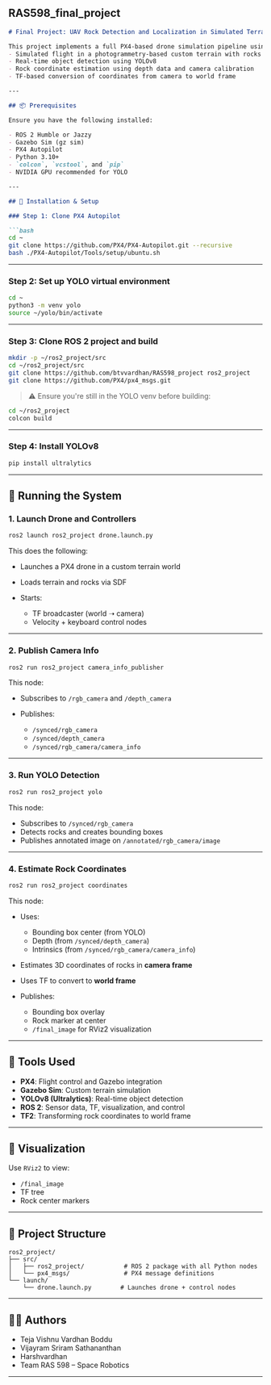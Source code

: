 RAS598_final_project
---

````markdown
# Final Project: UAV Rock Detection and Localization in Simulated Terrain

This project implements a full PX4-based drone simulation pipeline using ROS 2 and Gazebo. The UAV performs:
- Simulated flight in a photogrammetry-based custom terrain with rocks
- Real-time object detection using YOLOv8
- Rock coordinate estimation using depth data and camera calibration
- TF-based conversion of coordinates from camera to world frame

---

## 📦 Prerequisites

Ensure you have the following installed:

- ROS 2 Humble or Jazzy
- Gazebo Sim (gz sim)
- PX4 Autopilot
- Python 3.10+
- `colcon`, `vcstool`, and `pip`
- NVIDIA GPU recommended for YOLO

---

## 🧰 Installation & Setup

### Step 1: Clone PX4 Autopilot

```bash
cd ~
git clone https://github.com/PX4/PX4-Autopilot.git --recursive
bash ./PX4-Autopilot/Tools/setup/ubuntu.sh
````

---

### Step 2: Set up YOLO virtual environment

```bash
cd ~
python3 -m venv yolo
source ~/yolo/bin/activate
```

---

### Step 3: Clone ROS 2 project and build

```bash
mkdir -p ~/ros2_project/src
cd ~/ros2_project/src
git clone https://github.com/btvvardhan/RAS598_project ros2_project
git clone https://github.com/PX4/px4_msgs.git
```

> ⚠️ Ensure you're still in the YOLO venv before building:

```bash
cd ~/ros2_project
colcon build
```

---

### Step 4: Install YOLOv8

```bash
pip install ultralytics
```

---

## 🚀 Running the System

### 1. **Launch Drone and Controllers**

```bash
ros2 launch ros2_project drone.launch.py
```

This does the following:

* Launches a PX4 drone in a custom terrain world
* Loads terrain and rocks via SDF
* Starts:

  * TF broadcaster (world ➝ camera)
  * Velocity + keyboard control nodes

---

### 2. **Publish Camera Info**

```bash
ros2 run ros2_project camera_info_publisher
```

This node:

* Subscribes to `/rgb_camera` and `/depth_camera`
* Publishes:

  * `/synced/rgb_camera`
  * `/synced/depth_camera`
  * `/synced/rgb_camera/camera_info`

---

### 3. **Run YOLO Detection**

```bash
ros2 run ros2_project yolo
```

This node:

* Subscribes to `/synced/rgb_camera`
* Detects rocks and creates bounding boxes
* Publishes annotated image on `/annotated/rgb_camera/image`

---

### 4. **Estimate Rock Coordinates**

```bash
ros2 run ros2_project coordinates
```

This node:

* Uses:

  * Bounding box center (from YOLO)
  * Depth (from `/synced/depth_camera`)
  * Intrinsics (from `/synced/rgb_camera/camera_info`)
* Estimates 3D coordinates of rocks in **camera frame**
* Uses TF to convert to **world frame**
* Publishes:

  * Bounding box overlay
  * Rock marker at center
  * `/final_image` for RViz2 visualization

---

## 🧪 Tools Used

* **PX4**: Flight control and Gazebo integration
* **Gazebo Sim**: Custom terrain simulation
* **YOLOv8 (Ultralytics)**: Real-time object detection
* **ROS 2**: Sensor data, TF, visualization, and control
* **TF2**: Transforming rock coordinates to world frame

---

## 📸 Visualization

Use `RViz2` to view:

* `/final_image`
* TF tree
* Rock center markers

---

## 📁 Project Structure

```
ros2_project/
├── src/
│   ├── ros2_project/           # ROS 2 package with all Python nodes
│   └── px4_msgs/               # PX4 message definitions
└── launch/
    └── drone.launch.py        # Launches drone + control nodes
```

---

## 👨‍💻 Authors

* Teja Vishnu Vardhan Boddu
* Vijayram Sriram Sathananthan
* Harshvardhan
* Team RAS 598 – Space Robotics

---

```
